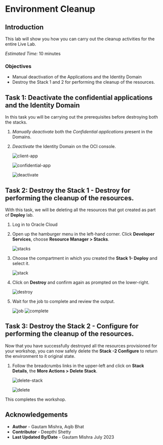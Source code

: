 # Environment Cleanup

## Introduction

This lab will show you how you can carry out the cleanup activities for the entire Live Lab.

*Estimated Time:* 10 minutes

### Objectives

-   Manual deactivation of the Applications and the Identity Domain
-   Destroy the Stack 1 and 2 for performing the cleanup of the resources.


## Task 1: Deactivate the confidential applications and the Identity Domain

In this task you will be carrying out the prerequisites before destroying both the stacks. 

1. *Manually deactivate* both the *Confidential applications* present in the Domains.

2. *Deactivate* the Identity Domain on the OCI console.

    ![client-app](./images/client-app.png "client-app")

    ![confidential-app](./images/confidential-app.png "confidential-app")

    ![deactivate](./images/deactivate.png "deactivate")
		
## Task 2: Destroy the Stack 1 - Destroy for performing the cleanup of the resources.

With this task, we will be deleting all the resources that got created as part of **Deploy** lab.

1. Log in to Oracle Cloud
2. Open up the hamburger menu in the left-hand corner.  Click **Developer Services**, choose **Resource Manager > Stacks**.

    ![stacks](./images/stacks.png "stacks")
  
3. Choose the compartment in which you created the **Stack 1- Deploy** and select it.  

    ![stack](./images/stack.png "stack")

4. Click on **Destroy** and confirm again as prompted on the lower-right.  

    ![destroy](./images/destroy.png "destroy")

5. Wait for the job to complete and review the output.  

    ![job](./images/job.png "job")
    ![complete](./images/complete.png "complete")

## Task 3: Destroy the Stack 2 - Configure for performing the cleanup of the resources.

Now that you have successfully destroyed all the resources provisioned for your workshop, you can now safely delete the **Stack -2 Configure** to return the environment to it original state.

1. Follow the breadcrumbs links in the upper-left and click on **Stack Details**, the **More Actions > Delete Stack**.  

    ![delete-stack](./images/delete-stack.png "delete-stack")

    ![delete](./images/delete.png "delete")

This completes the workshop.

## Acknowledgements
* **Author** - Gautam Mishra, Aqib Bhat
* **Contributor** - Deepthi Shetty
* **Last Updated By/Date** - Gautam Mishra July 2023
